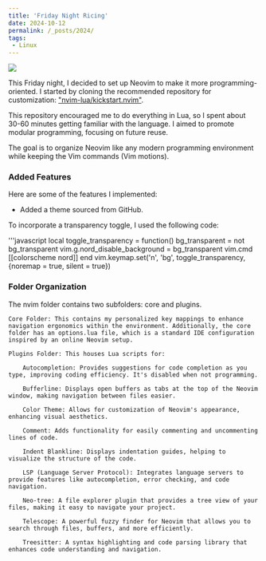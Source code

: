 ```yaml
---
title: 'Friday Night Ricing'
date: 2024-10-12
permalink: /_posts/2024/
tags:
 - Linux
---
```


![](percorso/della/rice.jpg)


This Friday night, I decided to set up Neovim to make it more programming-oriented. I started by cloning the recommended repository for customization: ["nvim-lua/kickstart.nvim"](https://github.com/nvim-lua/kickstart.nvim).

This repository encouraged me to do everything in Lua, so I spent about 30-60 minutes getting familiar with the language. I aimed to promote modular programming, focusing on future reuse.

The goal is to organize Neovim like any modern programming environment while keeping the Vim commands (Vim motions).

### Added Features

Here are some of the features I implemented:

- Added a theme sourced from GitHub.

To incorporate a transparency toggle, I used the following code:

'''javascript
local toggle_transparency = function()
    bg_transparent = not bg_transparent
    vim.g.nord_disable_background = bg_transparent
    vim.cmd [[colorscheme nord]]
end
vim.keymap.set('n', '<leader>bg', toggle_transparency, {noremap = true, silent = true})


### Folder Organization

The nvim folder contains two subfolders: core and plugins.

    Core Folder: This contains my personalized key mappings to enhance navigation ergonomics within the environment. Additionally, the core folder has an options.lua file, which is a standard IDE configuration inspired by an online Neovim setup.

    Plugins Folder: This houses Lua scripts for:

        Autocompletion: Provides suggestions for code completion as you type, improving coding efficiency. It's disabled when not programming.

        Bufferline: Displays open buffers as tabs at the top of the Neovim window, making navigation between files easier.

        Color Theme: Allows for customization of Neovim's appearance, enhancing visual aesthetics.

        Comment: Adds functionality for easily commenting and uncommenting lines of code.

        Indent Blankline: Displays indentation guides, helping to visualize the structure of the code.

        LSP (Language Server Protocol): Integrates language servers to provide features like autocompletion, error checking, and code navigation.

        Neo-tree: A file explorer plugin that provides a tree view of your files, making it easy to navigate your project.

        Telescope: A powerful fuzzy finder for Neovim that allows you to search through files, buffers, and more efficiently.

        Treesitter: A syntax highlighting and code parsing library that enhances code understanding and navigation.
